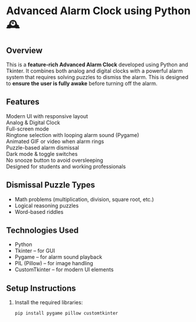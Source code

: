 # Advanced Alarm Clock using Python 🕰️

## Overview

This is a **feature-rich Advanced Alarm Clock** developed using Python and Tkinter. It combines both analog and digital clocks with a powerful alarm system that requires solving puzzles to dismiss the alarm. This is designed to **ensure the user is fully awake** before turning off the alarm.

## Features

 Modern UI with responsive layout  
 Analog & Digital Clock  
 Full-screen mode  
 Ringtone selection with looping alarm sound (Pygame)  
 Animated GIF or video when alarm rings  
 Puzzle-based alarm dismissal  
 Dark mode & toggle switches  
 No snooze button to avoid oversleeping  
 Designed for students and working professionals

## Dismissal Puzzle Types

- Math problems (multiplication, division, square root, etc.)
- Logical reasoning puzzles
- Word-based riddles

## Technologies Used

- Python 
- Tkinter – for GUI
- Pygame – for alarm sound playback
- PIL (Pillow) – for image handling
- CustomTkinter – for modern UI elements

## Setup Instructions

1. Install the required libraries:
   ```bash
   pip install pygame pillow customtkinter
